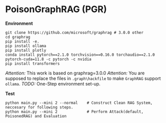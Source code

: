 # PoisonGraphRAG (PGR)


**Environment**


```shell
git clone https://github.com/microsoft/graphrag # 3.0.0 other
cd graphrag
pip install -e.
pip install ollama
pip install plotly
conda install pytorch==2.1.0 torchvision==0.16.0 torchaudio==2.1.0 pytorch-cuda=11.8 -c pytorch -c nvidia
pip install transformers
```

*Attention:* This work is based on graphrag=3.0.0
*Attention:* You are supposed to replace the files in `.graph\hackfile` to make `GraphRAG` support `ollama`.
*TODO:* One-Step environment set-up.

**Test**

```shell
python main.py --mini 2 --normal    # Construct Clean RAG System, neccesary for following steps.
python main.py --mini 2             # Perform Attack(default, PoisonedRAG) and Evaluation
```
